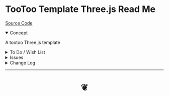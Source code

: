 # TooToo Template Three.js Read Me

[Source Code ]()

<details open>

<summary>Concept</summary>

A tootoo Three.js template

</details>

<details>

<summary>To Do / Wish List</summary>


</details>

<details>

<summary>Issues</summary>


</details>

<details>

<summary>Change Log</summary>

### 2019-06-03 ~ Theo

* First commit

</details>

***

# <center title="hello!" ><a href=javascript:window.scrollTo(0,0); style=text-decoration:none; > ❦ </a></center>

